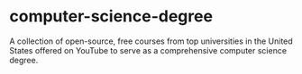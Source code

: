 # computer-science-degree
A collection of open-source, free courses from top universities in the United States offered on YouTube to serve as a comprehensive computer science degree. 

